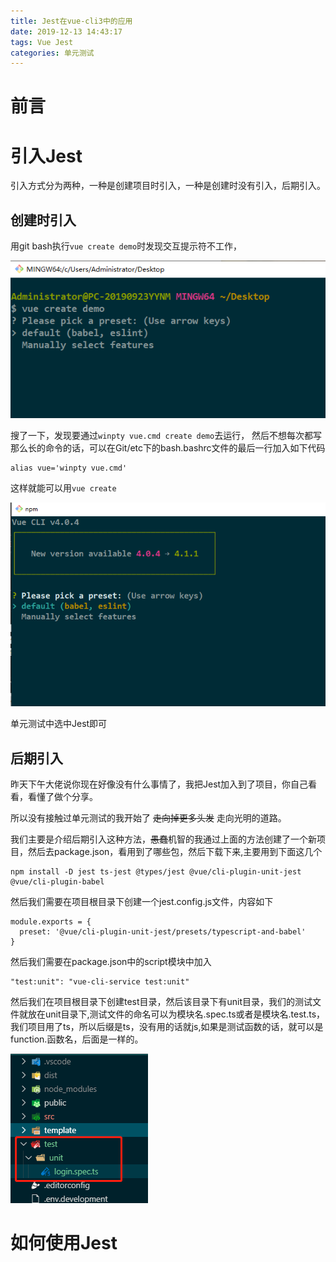 ```yaml
---
title: Jest在vue-cli3中的应用
date: 2019-12-13 14:43:17
tags: Vue Jest
categories: 单元测试
---
```


# 前言

# 引入Jest

引入方式分为两种，一种是创建项目时引入，一种是创建时没有引入，后期引入。

## 创建时引入

用git bash执行`vue create demo`时发现交互提示符不工作，

![](Jest在vue-cli3中的应用/没有交互.jpg)

搜了一下，发现要通过`winpty vue.cmd create demo`去运行，
然后不想每次都写那么长的命令的话，可以在Git/etc下的bash.bashrc文件的最后一行加入如下代码

```
alias vue='winpty vue.cmd'
```

这样就能可以用`vue create`

![](Jest在vue-cli3中的应用/有交互.jpg)

单元测试中选中Jest即可

## 后期引入

昨天下午大佬说你现在好像没有什么事情了，我把Jest加入到了项目，你自己看看，看懂了做个分享。

所以没有接触过单元测试的我开始了 ~~走向掉更多头发~~ 走向光明的道路。

我们主要是介绍后期引入这种方法，~~愚蠢~~机智的我通过上面的方法创建了一个新项目，然后去package.json，看用到了哪些包，然后下载下来,主要用到下面这几个

```
npm install -D jest ts-jest @types/jest @vue/cli-plugin-unit-jest @vue/cli-plugin-babel
```

然后我们需要在项目根目录下创建一个jest.config.js文件，内容如下

```
module.exports = {
  preset: '@vue/cli-plugin-unit-jest/presets/typescript-and-babel'
}
```

然后我们需要在package.json中的script模块中加入

```
"test:unit": "vue-cli-service test:unit"
```

然后我们在项目根目录下创建test目录，然后该目录下有unit目录，我们的测试文件就放在unit目录下,测试文件的命名可以为模块名.spec.ts或者是模块名.test.ts，我们项目用了ts，所以后缀是ts，没有用的话就js,如果是测试函数的话，就可以是function.函数名，后面是一样的。

![](Jest在vue-cli3中的应用/test目录.jpg)


# 如何使用Jest